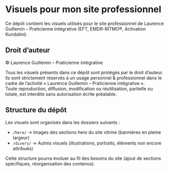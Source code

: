 # Visuels pour mon site professionnel

Ce dépôt contient les visuels utilisés pour le site professionnel de Laurence Guillemin – Praticienne intégrative (EFT, EMDR-RITMO®, Activation Kundalini).

## Droit d’auteur

© Laurence Guillemin – Praticienne intégrative

Tous les visuels présents dans ce dépôt sont protégés par le droit d’auteur.  
Ils sont strictement réservés à un usage personnel & professionnel dans le cadre de l’activité « Laurence Guillemin – Praticienne intégrative ».  
Toute reproduction, diffusion, modification ou réutilisation, partielle ou totale, est interdite sans autorisation écrite préalable.


## Structure du dépôt

Les visuels sont organisés dans les dossiers suivants :

- `/hero/` → Images des sections hero du site vitrine (bannières en pleine largeur)
- `/divers/` → Autres visuels (illustrations, portraits, éléments non encore attribués)

Cette structure pourra évoluer au fil des besoins du site (ajout de sections spécifiques, réorganisation des contenus).
